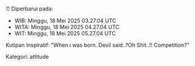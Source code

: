 ⏰ Diperbarui pada:
- WIB: Minggu, 18 Mei 2025 03.27.04 UTC
- WITA: Minggu, 18 Mei 2025 04.27.04 UTC
- WIT: Minggu, 18 Mei 2025 05.27.04 UTC

Kutipan Inspiratif:
"When i was born..Devil said..?Oh Shit..!! Competition?"


Kategori: attitude

